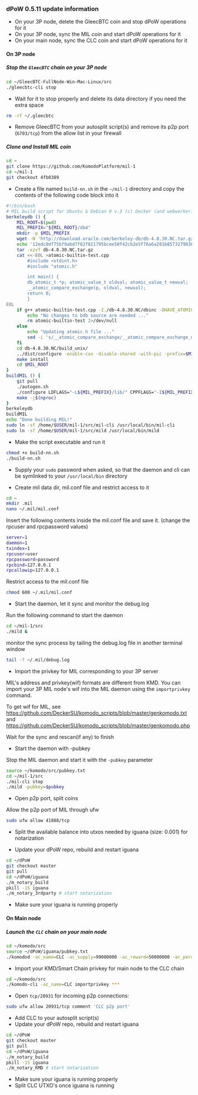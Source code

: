 ### dPoW 0.5.11 update information

- On your 3P node, delete the GleecBTC coin and stop dPoW operations for it
- On your 3P node, sync the MIL coin and start dPoW operations for it
- On your main node, sync the CLC coin and start dPoW operations for it

#### On 3P node

##### Stop the `GleecBTC` chain on your 3P node

```bash
cd ~/GleecBTC-FullNode-Win-Mac-Linux/src
./gleecbtc-cli stop
```

- Wait for it to stop properly and delete its data directory if you need the extra space

```bash
rm -rf ~/.gleecbtc
```

- Remove GleecBTC from your autosplit script(s) and remove its p2p port (`6703/tcp`) from the allow list in your firewall

##### Clone and Install MIL coin

```bash
cd ~
git clone https://github.com/KomodoPlatform/mil-1
cd ~/mil-1
git checkout 4fb0389
```

- Create a file named `build-nn.sh` in the `~/mil-1` directory and copy the contents of the following code block into it

```bash
#!/bin/bash
# MIL build script for Ubuntu & Debian 9 v.3 (c) Decker (and webworker)
berkeleydb () {
    MIL_ROOT=$(pwd)
    MIL_PREFIX="${MIL_ROOT}/db4"
    mkdir -p $MIL_PREFIX
    wget -N 'http://download.oracle.com/berkeley-db/db-4.8.30.NC.tar.gz'
    echo '12edc0df75bf9abd7f82f821795bcee50f42cb2e5f76a6a281b85732798364ef db-4.8.30.NC.tar.gz' | sha256sum -c
    tar -xzvf db-4.8.30.NC.tar.gz
    cat <<-EOL >atomic-builtin-test.cpp
        #include <stdint.h>
        #include "atomic.h"

        int main() {
        db_atomic_t *p; atomic_value_t oldval; atomic_value_t newval;
        __atomic_compare_exchange(p, oldval, newval);
        return 0;
        }
EOL
    if g++ atomic-builtin-test.cpp -I./db-4.8.30.NC/dbinc -DHAVE_ATOMIC_SUPPORT -DHAVE_ATOMIC_X86_GCC_ASSEMBLY -o atomic-builtin-test 2>/dev/null; then
        echo "No changes to bdb source are needed ..."
        rm atomic-builtin-test 2>/dev/null
    else
        echo "Updating atomic.h file ..."
        sed -i 's/__atomic_compare_exchange/__atomic_compare_exchange_db/g' db-4.8.30.NC/dbinc/atomic.h
    fi
    cd db-4.8.30.NC/build_unix/
    ../dist/configure -enable-cxx -disable-shared -with-pic -prefix=$MIL_PREFIX
    make install
    cd $MIL_ROOT
}
buildMIL () {
    git pull
    ./autogen.sh
    ./configure LDFLAGS="-L${MIL_PREFIX}/lib/" CPPFLAGS="-I${MIL_PREFIX}/include/" --with-gui=no --disable-tests --disable-bench --without-miniupnpc --enable-experimental-asm --enable-static --disable-shared --with-incompatible-bdb
    make -j$(nproc)
}
berkeleydb
buildMIL
echo "Done building MIL!"
sudo ln -sf /home/$USER/mil-1/src/mil-cli /usr/local/bin/mil-cli
sudo ln -sf /home/$USER/mil-1/src/mild /usr/local/bin/mild
```

- Make the script executable and run it

```bash
chmod +x build-nn.sh
./build-nn.sh
```

- Supply your `sudo` password when asked, so that the daemon and cli can be symlinked to your `/usr/local/bin` directory

- Create mil data dir, mil.conf file and restrict access to it

```bash
cd ~
mkdir .mil
nano ~/.mil/mil.conf
```

Insert the following contents inside the mil.conf file and save it. (change the rpcuser and rpcpassword values)

```bash
server=1
daemon=1
txindex=1
rpcuser=user
rpcpassword=password
rpcbind=127.0.0.1
rpcallowip=127.0.0.1
```

Restrict access to the mil.conf file

```bash
chmod 600 ~/.mil/mil.conf
```

- Start the daemon, let it sync and monitor the debug.log

Run the following command to start the daemon

```bash
cd ~/mil-1/src
./mild &
```

monitor the sync process by tailing the debug.log file in another terminal window

```bash
tail -f ~/.mil/debug.log
```

- Import the privkey for MIL corresponding to your 3P server

MIL's address and privkey(wif) formats are different from KMD. You can import your 3P MIL node's wif into the MIL daemon using the `importprivkey` command.

To get wif for MIL, see https://github.com/DeckerSU/komodo_scripts/blob/master/genkomodo.txt and https://github.com/DeckerSU/komodo_scripts/blob/master/genkomodo.php


Wait for the sync and rescan(if any) to finish

- Start the daemon with -pubkey

Stop the MIL daemon and start it with the `-pubkey` parameter

```bash
source ~/komodo/src/pubkey.txt
cd ~/mil-1/src
./mil-cli stop
./mild -pubkey=$pubkey
```

- Open p2p port, split coins

Allow the p2p port of MIL through ufw

```bash
sudo ufw allow 41888/tcp
```

- Split the available balance into utxos needed by iguana (size: 0.001) for notarization

- Update your dPoW repo, rebuild and restart iguana

```bash
cd ~/dPoW
git checkout master
git pull
cd ~/dPoW/iguana
./m_notary_build
pkill -15 iguana
./m_notary_3rdparty # start notarization
```

- Make sure your iguana is running properly

#### On Main node

##### Launch the `CLC` chain on your main node

```bash
cd ~/komodo/src
source ~/dPoW/iguana/pubkey.txt
./komodod -ac_name=CLC -ac_supply=99000000 -ac_reward=50000000 -ac_perc=100000000 -ac_founders=1 -ac_cc=45 -ac_public=1 -ac_snapshot=1440 -ac_pubkey=02df9bda7bfe2bcaa938b29a399fb0ba58cfb6cc3ddc0001062a600f60a8237ad9 -addnode=node.cryptocollider.com -ac_adaptivepow=6 -pubkey=$pubkey &
```

- Import your KMD/Smart Chain privkey for main node to the CLC chain

```bash
cd ~/komodo/src
./komodo-cli -ac_name=CLC importprivkey ***
```

- Open `tcp/20931` for incoming p2p connections:

```bash
sudo ufw allow 20931/tcp comment 'CLC p2p port'
```

- Add CLC to your autosplit script(s)
- Update your dPoW repo, rebuild and restart iguana

```bash
cd ~/dPoW
git checkout master
git pull
cd ~/dPoW/iguana
./m_notary_build
pkill -15 iguana
./m_notary_KMD # start notarization
```

- Make sure your iguana is running properly
- Split CLC UTXO's once iguana is running
